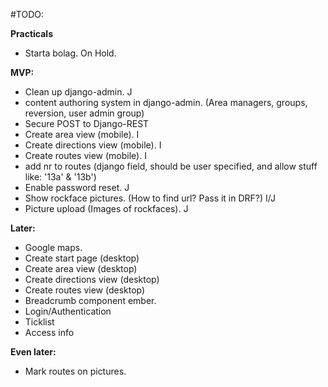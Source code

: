 #TODO:


__Practicals__
- Starta bolag. On Hold.


__MVP:__
- Clean up django-admin. J
- content authoring system in django-admin. (Area managers, groups, reversion, user admin group)
- Secure POST to Django-REST
- Create area view (mobile). I
- Create directions view (mobile). I
- Create routes view (mobile). I
- add nr to routes (django field, should be user specified, and allow stuff like: '13a' & '13b')
- Enable password reset. J
- Show rockface pictures. (How to find url? Pass it in DRF?) I/J
- Picture upload (Images of rockfaces). J


__Later:__
- Google maps. 
- Create start page (desktop)
- Create area view (desktop)
- Create directions view (desktop)
- Create routes view (desktop)
- Breadcrumb component ember.
- Login/Authentication
- Ticklist
- Access info


__Even later:__
- Mark routes on pictures.
